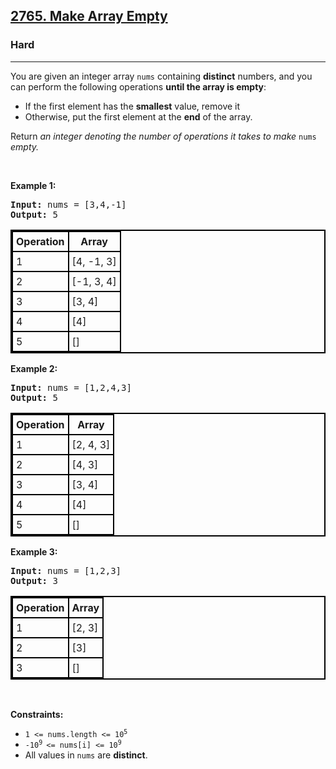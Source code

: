 <h2><a href="https://leetcode.com/problems/make-array-empty">2765. Make Array Empty</a></h2><h3>Hard</h3><hr><p>You are given an integer array <code>nums</code> containing <strong>distinct</strong> numbers, and you can perform the following operations <strong>until the array is empty</strong>:</p>

<ul>
	<li>If the first element has the <strong>smallest</strong> value, remove it</li>
	<li>Otherwise, put the first element at the <strong>end</strong> of the array.</li>
</ul>

<p>Return <em>an integer denoting the number of operations it takes to make </em><code>nums</code><em> empty.</em></p>

<p>&nbsp;</p>
<p><strong class="example">Example 1:</strong></p>

<pre>
<strong>Input:</strong> nums = [3,4,-1]
<strong>Output:</strong> 5
</pre>

<table style="border: 2px solid black; border-collapse: collapse;">
	<thead>
		<tr>
			<th style="border: 2px solid black; padding: 5px;">Operation</th>
			<th style="border: 2px solid black; padding: 5px;">Array</th>
		</tr>
	</thead>
	<tbody>
		<tr>
			<td style="border: 2px solid black; padding: 5px;">1</td>
			<td style="border: 2px solid black; padding: 5px;">[4, -1, 3]</td>
		</tr>
		<tr>
			<td style="border: 2px solid black; padding: 5px;">2</td>
			<td style="border: 2px solid black; padding: 5px;">[-1, 3, 4]</td>
		</tr>
		<tr>
			<td style="border: 2px solid black; padding: 5px;">3</td>
			<td style="border: 2px solid black; padding: 5px;">[3, 4]</td>
		</tr>
		<tr>
			<td style="border: 2px solid black; padding: 5px;">4</td>
			<td style="border: 2px solid black; padding: 5px;">[4]</td>
		</tr>
		<tr>
			<td style="border: 2px solid black; padding: 5px;">5</td>
			<td style="border: 2px solid black; padding: 5px;">[]</td>
		</tr>
	</tbody>
</table>

<p><strong class="example">Example 2:</strong></p>

<pre>
<strong>Input:</strong> nums = [1,2,4,3]
<strong>Output:</strong> 5
</pre>

<table style="border: 2px solid black; border-collapse: collapse;">
	<thead>
		<tr>
			<th style="border: 2px solid black; padding: 5px;">Operation</th>
			<th style="border: 2px solid black; padding: 5px;">Array</th>
		</tr>
	</thead>
	<tbody>
		<tr>
			<td style="border: 2px solid black; padding: 5px;">1</td>
			<td style="border: 2px solid black; padding: 5px;">[2, 4, 3]</td>
		</tr>
		<tr>
			<td style="border: 2px solid black; padding: 5px;">2</td>
			<td style="border: 2px solid black; padding: 5px;">[4, 3]</td>
		</tr>
		<tr>
			<td style="border: 2px solid black; padding: 5px;">3</td>
			<td style="border: 2px solid black; padding: 5px;">[3, 4]</td>
		</tr>
		<tr>
			<td style="border: 2px solid black; padding: 5px;">4</td>
			<td style="border: 2px solid black; padding: 5px;">[4]</td>
		</tr>
		<tr>
			<td style="border: 2px solid black; padding: 5px;">5</td>
			<td style="border: 2px solid black; padding: 5px;">[]</td>
		</tr>
	</tbody>
</table>

<p><strong class="example">Example 3:</strong></p>

<pre>
<strong>Input:</strong> nums = [1,2,3]
<strong>Output:</strong> 3
</pre>

<table style="border: 2px solid black; border-collapse: collapse;">
	<thead>
		<tr>
			<th style="border: 2px solid black; padding: 5px;">Operation</th>
			<th style="border: 2px solid black; padding: 5px;">Array</th>
		</tr>
	</thead>
	<tbody>
		<tr>
			<td style="border: 2px solid black; padding: 5px;">1</td>
			<td style="border: 2px solid black; padding: 5px;">[2, 3]</td>
		</tr>
		<tr>
			<td style="border: 2px solid black; padding: 5px;">2</td>
			<td style="border: 2px solid black; padding: 5px;">[3]</td>
		</tr>
		<tr>
			<td style="border: 2px solid black; padding: 5px;">3</td>
			<td style="border: 2px solid black; padding: 5px;">[]</td>
		</tr>
	</tbody>
</table>

<p>&nbsp;</p>
<p><strong>Constraints:</strong></p>

<ul>
	<li><code>1 &lt;= nums.length &lt;= 10<sup>5</sup></code></li>
	<li><code>-10<sup>9&nbsp;</sup>&lt;= nums[i] &lt;= 10<sup>9</sup></code></li>
	<li>All values in <code>nums</code> are <strong>distinct</strong>.</li>
</ul>
